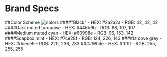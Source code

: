 # Brand Specs

##Color Scheme
![colors](https://coolors.co/export/png/2a2a2a-446b6b-60998e-7ce28f-dcece9 "Soapbox color scheme")
####"Black"
    - HEX: #2a2a2a
    - RGB: 42, 42, 42
####Dark muted turquoise
    - HEX: #446b6b
    - RGB: 68, 107, 107
####Medium muted cyan
    - HEX: #60998e
    - RGB: 96, 153, 142
####Soapbox mint
    - HEX: #7ce28f
    - RGB: 124, 226, 143
####Lt dove grey
    - HEX: #dcece9
    - RGB: 220, 236, 233
####White
    - HEX: #ffffff
    - RGB: 255, 255, 255
